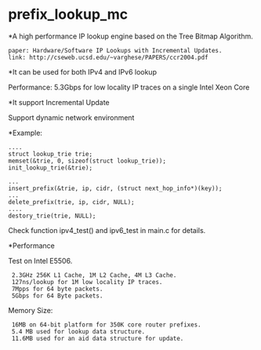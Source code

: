 prefix_lookup_mc
================

*A high performance IP lookup engine based on the Tree Bitmap Algorithm.

	paper: Hardware/Software IP Lookups with Incremental Updates.
	link: http://cseweb.ucsd.edu/~varghese/PAPERS/ccr2004.pdf

*It can be used for both IPv4 and IPv6 lookup 

Performance: 5.3Gbps for low locality IP traces on a single Intel Xeon Core

*It support Incremental Update

Support dynamic network environment


*Example:

    ....
    struct lookup_trie trie;
    memset(&trie, 0, sizeof(struct lookup_trie));
    init_lookup_trie(&trie);
    
    ...
    insert_prefix(&trie, ip, cidr, (struct next_hop_info*)(key));
    ...
    delete_prefix(trie, ip, cidr, NULL);
    ....
    destory_trie(trie, NULL);
    
    
Check function ipv4_test() and ipv6_test in main.c for details. 


*Performance

Test on Intel E5506.

     2.3GHz 256K L1 Cache, 1M L2 Cache, 4M L3 Cache.
     127ns/lookup for 1M low locality IP traces.
     7Mpps for 64 byte packets.
     5Gbps for 64 Byte packets.
     
Memory Size: 

	 16MB on 64-bit platform for 350K core router prefixes.
     5.4 MB used for lookup data structure.
     11.6MB used for an aid data structure for update.
     
     
